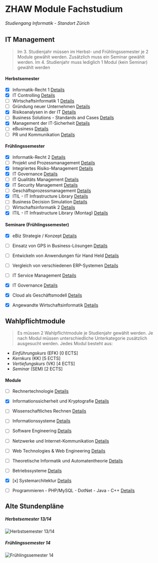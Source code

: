 # ZHAW Module Fachstudium
###### *Studiengang Informatik - Standort Zürich*  

## IT Management  

> Im 3. Studienjahr müssen im Herbst- und Frühlingssemester je 2 Module gewählt werden. Zusätzlich muss ein Seminar gewählt werden.
> Im 4. Studienjahr muss lediglich 1 Modul (kein Seminar) gewählt werden  


#### Herbstsemester

- [x] Informatik-Recht 1 [Details](https://ebs.zhaw.ch/occasions/view/438)
- [x] IT Controlling [Details](https://ebs.zhaw.ch/occasions/view/991)
- [ ] Wirtschaftsinformatik 1 [Details](https://ebs.zhaw.ch/occasions/view/993)
- [ ] Gründung neuer Unternehmen [Details](https://ebs.zhaw.ch/occasions/view/442)
- [x] Risikoanalysen in der IT [Details](https://ebs.zhaw.ch/occasions/view/999)
- [ ] Business Solutions - Standards and Cases [Details](https://ebs.zhaw.ch/occasions/view/1040)
- [x] Management der IT-Sicherheit [Details](https://ebs.zhaw.ch/occasions/view/1039)
- [ ] eBusiness [Details](https://ebs.zhaw.ch/occasions/view/1042)
- [ ] PR und Kommunikation [Details](https://ebs.zhaw.ch/occasions/view/450)

#### Frühlingssemester

- [x] Informatik-Recht 2 [Details](https://ebs.zhaw.ch/occasions/view/439)
- [ ] Projekt und Prozessmanagement [Details](https://ebs.zhaw.ch/occasions/view/440)
- [x] Integriertes Risiko-Management [Details](https://ebs.zhaw.ch/occasions/view/444)
- [x] IT Governance [Details](https://ebs.zhaw.ch/occasions/view/990)
- [ ] IT Qualitäts Management [Details](https://ebs.zhaw.ch/occasions/view/992)
- [x] IT Security Management [Details](https://ebs.zhaw.ch/occasions/view/998)
- [ ] Geschäftsprozessmanagement [Details](https://ebs.zhaw.ch/occasions/view/1041)
- [x] ITIL - IT Infrastructure Library [Details](https://ebs.zhaw.ch/occasions/view/441)
- [ ] Business Decision Simulation [Details](https://ebs.zhaw.ch/occasions/view/1044)
- [ ] Wirtschaftsinformatik 2 [Details](https://ebs.zhaw.ch/occasions/view/1101)
- [x] ITIL - IT Infrastructure Library (Montag) [Details](https://ebs.zhaw.ch/occasions/view/642)

#### Seminare (Frühlingssemester)

- [x] eBiz Strategie / Konzept [Details](https://ebs.zhaw.ch/occasions/view/1046)
- [ ] Einsatz von GPS in Business-Lösungen [Details](https://ebs.zhaw.ch/occasions/view/1048)
- [ ] Entwickeln von Anwendungen für Hand Held [Details](https://ebs.zhaw.ch/occasions/view/1049)
- [ ] Vergleich von verschiedenen ERP-Systemen [Details](https://ebs.zhaw.ch/occasions/view/1050)
- [ ] IT Service Management [Details](https://ebs.zhaw.ch/occasions/view/1052)
- [x] IT Governance [Details](https://ebs.zhaw.ch/occasions/view/415)
- [x] Cloud als Geschäftsmodell [Details](https://ebs.zhaw.ch/occasions/view/1167)
- [x] Angewandte Wirtschaftsinformatik [Details](https://ebs.zhaw.ch/occasions/view/1168)  


## Wahlpflichtmodule  

> Es müssen 2 Wahlpflichtmodule je Studienjahr gewählt werden. Je nach Modul müssen unterschiedliche Unterkategorie zusätzlich ausgesucht werden. Jedes Modul besteht aus:
  - *Einführungskurs* (EFK) [0 ECTS]
  - *Kernkurs* (KK) [5 ECTS]
  - *Vertiefungskurs* (VK) [4 ECTS]
  - *Seminar* (SEM) [2 ECTS]  


#### Module

- [ ] Rechnertechnologie [Details](https://ebs.zhaw.ch/modules/view/34)
- [x] Informationssicherheit und Kryptografie [Details](https://ebs.zhaw.ch/modules/view/35)
- [ ] Wissenschaftliches Rechnen [Details](https://ebs.zhaw.ch/modules/view/225)
- [ ] Informationssysteme [Details](https://ebs.zhaw.ch/modules/view/227)
- [ ] Software Engineering [Details](https://ebs.zhaw.ch/modules/view/38)
- [ ] Netzwerke und Internet-Kommunikation [Details](https://ebs.zhaw.ch/modules/view/39)
- [ ] Web Technologies &amp; Web Engineering [Details](https://ebs.zhaw.ch/modules/view/61)
- [ ] Theoretische Informatik und Automatentheorie [Details](https://ebs.zhaw.ch/modules/view/55)
- [ ] Betriebssysteme [Details](https://ebs.zhaw.ch/modules/view/50)
- [x] [x] Systemarchitektur [Details](https://ebs.zhaw.ch/modules/view/42)
- [ ] Programmieren - PHP/MySQL - DotNet - Java - C++ [Details](https://ebs.zhaw.ch/modules/view/228)


## Alte Stundenpläne  

##### Herbstsemester 13/14
![Herbstsemester 13/14](https://gist.github.com/avanthay/5908a9ab86f13d308d34/raw/e33e60d62c79ce6b0abc4d147f1c9485ff35b238/HS.png)

##### Frühlingssemester 14
![Frühlingssemester 14](https://gist.github.com/avanthay/5908a9ab86f13d308d34/raw/4cd50e0a5a8fd5caffcb7c8edf0459fe04d587e1/FS.png)









